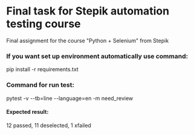 # Final task for Stepik automation testing course
 Final assignment for the course "Python + Selenium" from Stepik

### If you want set up environment automatically use command: 
pip install -r requirements.txt

### Command for run test: 
pytest -v --tb=line --language=en -m need_review

#### Expected result:
12 passed, 11 deselected, 1 xfailed
